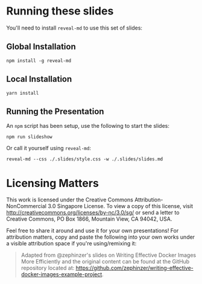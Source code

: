 # Running these slides

You'll need to install `reveal-md` to use this set of slides:

## Global Installation
```
npm install -g reveal-md
```

## Local Installation
```
yarn install
```

## Running the Presentation

An `npm` script has been setup, use the following to start the slides:

```
npm run slideshow
```

Or call it yourself using `reveal-md`:

```
reveal-md --css ./.slides/style.css -w ./.slides/slides.md
```

# Licensing Matters

This work is licensed under the Creative Commons Attribution-NonCommercial 3.0 Singapore License. To view a copy of this license, visit http://creativecommons.org/licenses/by-nc/3.0/sg/ or send a letter to Creative Commons, PO Box 1866, Mountain View, CA 94042, USA.

Feel free to share it around and use it for your own presentations! For attribution matters, copy and paste the following into your own works under a visible attribution space if you're using/remixing it:

> Adapted from @zephinzer's slides on Writing Effective Docker Images More Efficiently and the original content can be found at the GitHub repository located at: https://github.com/zephinzer/writing-effective-docker-images-example-project. 
